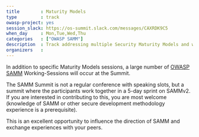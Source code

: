 ```yaml
---
title        : Maturity Models
type         : track
owasp-project: yes
session_slack: https://os-summit.slack.com/messages/CAXRDK9C5
when_day     : Mon,Tue,Wed,Thu
categories   : ["OWASP SAMM"]
description  : Track addressing multiple Security Maturity Models and with team working together in a 5-day sprint on SAMMv2
organizers   :
---
```


In addition to specific Maturity Models sessions, a large number of [OWASP SAMM](https://www.owasp.org/index.php/OWASP_SAMM_Project) Working-Sessions will occur at the Summit.

The SAMM Summit is not a regular conference with speaking slots, but a summit where the participants work together in a 5-day sprint on SAMMv2. If you are interested in contributing to this, you are most welcome (knowledge of SAMM or other secure development methodology experience is a prerequisite).

This is an excellent opportunity to influence the direction of SAMM and exchange experiences with your peers.
